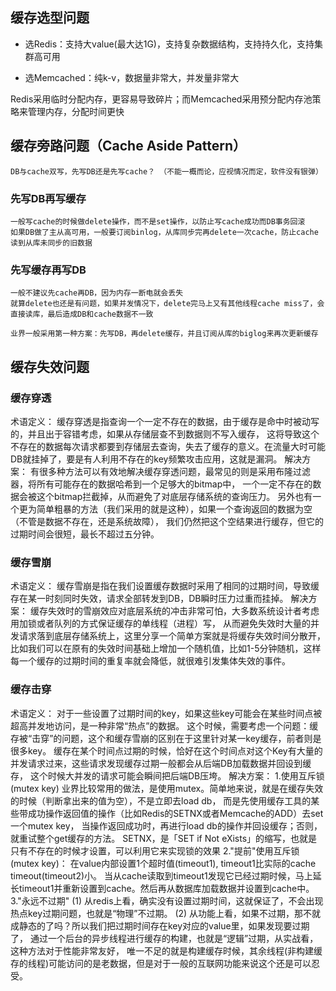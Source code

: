 
## 缓存选型问题
   * 选Redis：支持大value(最大达1G)，支持复杂数据结构，支持持久化，支持集群高可用
   
   * 选Memcached：纯k-v，数据量非常大，并发量非常大
   
   Redis采用临时分配内存，更容易导致碎片；而Memcached采用预分配内存池策略来管理内存，分配时间更快

## 缓存旁路问题（Cache Aside Pattern）
    DB与cache双写，先写DB还是先写cache？ （不能一概而论，应视情况而定，软件没有银弹）
### 先写DB再写缓存
    一般写cache的时候做delete操作，而不是set操作，以防止写cache成功而DB事务回滚
    如果DB做了主从高可用，一般要订阅binlog，从库同步完再delete一次cache，防止cache读到从库未同步的旧数据
### 先写缓存再写DB
    一般不建议先cache再DB，因为内存一断电就会丢失
    就算delete也还是有问题，如果并发情况下，delete完马上又有其他线程cache miss了，会直接读库，最后造成DB和cache数据不一致

    业界一般采用第一种方案：先写DB，再delete缓存，并且订阅从库的biglog来再次更新缓存


## 缓存失效问题

### 缓存穿透
术语定义：
     缓存穿透是指查询一个一定不存在的数据，由于缓存是命中时被动写的，并且出于容错考虑，如果从存储层查不到数据则不写入缓存，
     这将导致这个不存在的数据每次请求都要到存储层去查询，失去了缓存的意义。在流量大时可能DB就挂掉了，要是有人利用不存在的key频繁攻击应用，这就是漏洞。
解决方案：
     有很多种方法可以有效地解决缓存穿透问题，最常见的则是采用布隆过滤器，将所有可能存在的数据哈希到一个足够大的bitmap中，
     一个一定不存在的数据会被这个bitmap拦截掉，从而避免了对底层存储系统的查询压力。
     另外也有一个更为简单粗暴的方法（我们采用的就是这种），如果一个查询返回的数据为空（不管是数据不存在，还是系统故障），
     我们仍然把这个空结果进行缓存，但它的过期时间会很短，最长不超过五分钟。

### 缓存雪崩
术语定义：
     缓存雪崩是指在我们设置缓存数据时采用了相同的过期时间，导致缓存在某一时刻同时失效，请求全部转发到DB，DB瞬时压力过重而挂掉。
解决方案：
     缓存失效时的雪崩效应对底层系统的冲击非常可怕，大多数系统设计者考虑用加锁或者队列的方式保证缓存的单线程（进程）写，
     从而避免失效时大量的并发请求落到底层存储系统上，这里分享一个简单方案就是将缓存失效时间分散开，
     比如我们可以在原有的失效时间基础上增加一个随机值，比如1-5分钟随机，这样每一个缓存的过期时间的重复率就会降低，就很难引发集体失效的事件。

### 缓存击穿
术语定义：
     对于一些设置了过期时间的key，如果这些key可能会在某些时间点被超高并发地访问，是一种非常“热点”的数据。
     这个时候，需要考虑一个问题：缓存被“击穿”的问题，这个和缓存雪崩的区别在于这里针对某一key缓存，前者则是很多key。
     缓存在某个时间点过期的时候，恰好在这个时间点对这个Key有大量的并发请求过来，这些请求发现缓存过期一般都会从后端DB加载数据并回设到缓存，
     这个时候大并发的请求可能会瞬间把后端DB压垮。
解决方案：
     1.使用互斥锁(mutex key)
     业界比较常用的做法，是使用mutex。简单地来说，就是在缓存失效的时候（判断拿出来的值为空），不是立即去load db，
     而是先使用缓存工具的某些带成功操作返回值的操作（比如Redis的SETNX或者Memcache的ADD）去set一个mutex key，
     当操作返回成功时，再进行load db的操作并回设缓存；否则，就重试整个get缓存的方法。
     SETNX，是「SET if Not eXists」的缩写，也就是只有不存在的时候才设置，可以利用它来实现锁的效果
     2."提前"使用互斥锁(mutex key)：
     在value内部设置1个超时值(timeout1), timeout1比实际的cache timeout(timeout2)小。
     当从cache读取到timeout1发现它已经过期时候，马上延长timeout1并重新设置到cache。然后再从数据库加载数据并设置到cache中。
     3."永远不过期"
     (1) 从redis上看，确实没有设置过期时间，这就保证了，不会出现热点key过期问题，也就是“物理”不过期。
     (2) 从功能上看，如果不过期，那不就成静态的了吗？所以我们把过期时间存在key对应的value里，如果发现要过期了，
     通过一个后台的异步线程进行缓存的构建，也就是“逻辑”过期，从实战看，这种方法对于性能非常友好，
     唯一不足的就是构建缓存时候，其余线程(非构建缓存的线程)可能访问的是老数据，但是对于一般的互联网功能来说这个还是可以忍受。